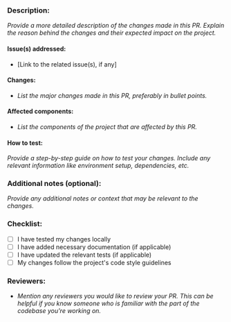 ### Description:
_Provide a more detailed description of the changes made in this PR. Explain the reason behind the changes and their expected impact on the project._

#### Issue(s) addressed:
- [Link to the related issue(s), if any]

#### Changes:
- _List the major changes made in this PR, preferably in bullet points._

#### Affected components:
- _List the components of the project that are affected by this PR._

#### How to test:
_Provide a step-by-step guide on how to test your changes. Include any relevant information like environment setup, dependencies, etc._

### Additional notes (optional):
_Provide any additional notes or context that may be relevant to the changes._

### Checklist:
- [ ] I have tested my changes locally
- [ ] I have added necessary documentation (if applicable)
- [ ] I have updated the relevant tests (if applicable)
- [ ] My changes follow the project's code style guidelines

### Reviewers:
- _Mention any reviewers you would like to review your PR. This can be helpful if you know someone who is familiar with the part of the codebase you're working on._

